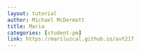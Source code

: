 ```yaml
---
layout: tutorial
author: Michael McDermott
title: Maria
categories: [student-pm]
link: https://mariluzcal.github.io/avt217
---
```

